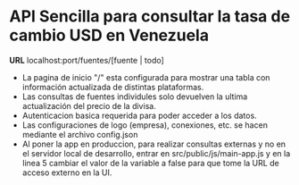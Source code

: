# API Sencilla para consultar la tasa de cambio USD en Venezuela

__URL__ localhost:port/fuentes/[fuente | todo]

* La pagina de inicio "/" esta configurada para mostrar una tabla con información actualizada de distintas plataformas.
* Las consultas de fuentes individules solo devuelven la ultima actualización del precio de la divisa.
* Autenticacion basica requerida para poder acceder a los datos.
* Las configuraciones de logo (empresa), conexiones, etc. se hacen mediante el archivo config.json
* Al poner la app en produccion, para realizar consultas externas y no en el servidor local de desarrollo, entrar en src/public/js/main-app.js y en la linea 5 cambiar el valor de la variable a false para que tome la URL de acceso externo en la UI.